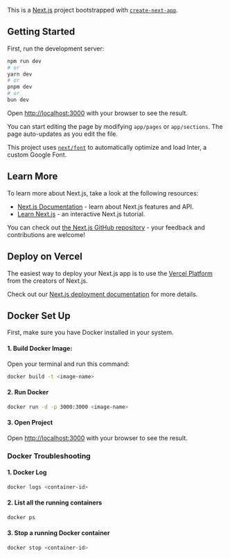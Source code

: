 This is a [Next.js](https://nextjs.org/) project bootstrapped with [`create-next-app`](https://github.com/vercel/next.js/tree/canary/packages/create-next-app).

## Getting Started

First, run the development server:

```bash
npm run dev
# or
yarn dev
# or
pnpm dev
# or
bun dev
```

Open [http://localhost:3000](http://localhost:3000) with your browser to see the result.

You can start editing the page by modifying `app/pages` or `app/sections`. The page auto-updates as you edit the file.

This project uses [`next/font`](https://nextjs.org/docs/basic-features/font-optimization) to automatically optimize and load Inter, a custom Google Font.

## Learn More

To learn more about Next.js, take a look at the following resources:

- [Next.js Documentation](https://nextjs.org/docs) - learn about Next.js features and API.
- [Learn Next.js](https://nextjs.org/learn) - an interactive Next.js tutorial.

You can check out [the Next.js GitHub repository](https://github.com/vercel/next.js/) - your feedback and contributions are welcome!

## Deploy on Vercel

The easiest way to deploy your Next.js app is to use the [Vercel Platform](https://vercel.com/new?utm_medium=default-template&filter=next.js&utm_source=create-next-app&utm_campaign=create-next-app-readme) from the creators of Next.js.

Check out our [Next.js deployment documentation](https://nextjs.org/docs/deployment) for more details.


## Docker Set Up
First, make sure you have Docker installed in your system.

#### 1. Build Docker Image:
Open your terminal and run this command:
```bash
docker build -t <image-name>
```

#### 2. Run Docker
``` bash
docker run -d -p 3000:3000 <image-name>
```

#### 3. Open Project
Open [http://localhost:3000](http://localhost:3000) with your browser to see the result.

### Docker Troubleshooting
#### 1. Docker Log
``` bash
docker logs <container-id>
```

#### 2. List all the running containers
```bash
docker ps
```

#### 3. Stop a running Docker container
``` bash
docker stop <container-id>
```